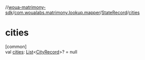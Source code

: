 //[woua-matrimony-sdk](../../../index.md)/[com.woualabs.matrimony.lookup.mapper](../index.md)/[StateRecord](index.md)/[cities](cities.md)

# cities

[common]\
val [cities](cities.md): [List](https://kotlinlang.org/api/latest/jvm/stdlib/kotlin.collections/-list/index.html)<[CityRecord](../-city-record/index.md)>? = null
